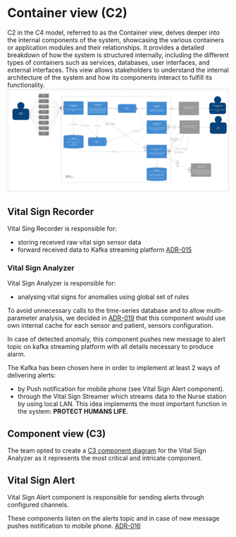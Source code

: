 # Container view (C2)
C2 in the C4 model, referred to as the Container view, delves deeper into the internal components of the system, showcasing the various containers or application modules and their relationships. It provides a detailed breakdown of how the system is structured internally, including the different types of containers such as services, databases, user interfaces, and external interfaces. This view allows stakeholders to understand the internal architecture of the system and how its components interact to fulfill its functionality.
<img src="images/c2.jpg">

## Vital Sign Recorder
Vital Sing Recorder is responsible for:
* storing received raw vital sign sensor data
* forward received data to Kafka streaming platform [ADR-015](/ADR/ADR-015-event-broker-kafka.md)


### Vital Sign Analyzer
Vital Sign Analyzer is responsible for:
* analysing vital signs for anomalies using global set of rules

To avoid unnecessary calls to the time-series database and to allow multi-parameter analysis, we decided in [ADR-019](/ADR/ADR-019-distributed-cache-analyzer.md) that this component would use own internal cache for each sensor and patient, sensors configuration.

In case of detected anomaly, this component pushes new message to alert topic on kafka streaming platform with all details necessary to produce alarm.

The Kafka has been chosen here in order to implement at least 2 ways of delivering alerts:
* by Push notification for mobile phone (see Vital Sign Alert component).
* through the Vital Sign Streamer which streams data to the Nurse station by using local LAN.
This idea implements the most important function in the system: **PROTECT HUMANS LIFE**.

## Component view (C3)
The team opted to create a [C3 component diagram](C3-components.md) for the Vital Sign Analyzer as it represents the most critical and intricate component.

## Vital Sign Alert
Vital Sign Alert component is responsible for sending alerts through configured channels. 

These components listen on the alerts topic and in case of new message pushes notification to mobile phone. [ADR-016](/ADR/ADR-016-separation-of-data-transmission-responsibilities.md)







